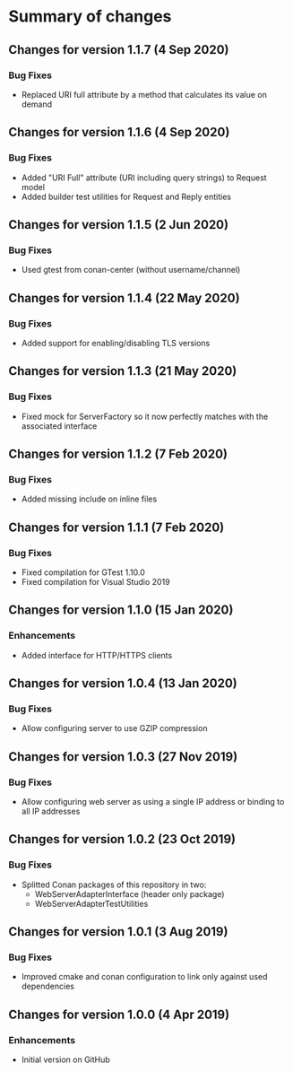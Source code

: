 # Summary of changes

## Changes for version 1.1.7 (4 Sep 2020)

### Bug Fixes

- Replaced URI full attribute by a method that calculates its value on demand


## Changes for version 1.1.6 (4 Sep 2020)

### Bug Fixes

- Added "URI Full" attribute (URI including query strings) to Request model
- Added builder test utilities for Request and Reply entities


## Changes for version 1.1.5 (2 Jun 2020)

### Bug Fixes

- Used gtest from conan-center (without username/channel)


## Changes for version 1.1.4 (22 May 2020)

### Bug Fixes

- Added support for enabling/disabling TLS versions


## Changes for version 1.1.3 (21 May 2020)

### Bug Fixes

- Fixed mock for ServerFactory so it now perfectly matches with the associated interface


## Changes for version 1.1.2 (7 Feb 2020)

### Bug Fixes

- Added missing include on inline files


## Changes for version 1.1.1 (7 Feb 2020)

### Bug Fixes

- Fixed compilation for GTest 1.10.0
- Fixed compilation for Visual Studio 2019


## Changes for version 1.1.0 (15 Jan 2020)

### Enhancements

- Added interface for HTTP/HTTPS clients


## Changes for version 1.0.4 (13 Jan 2020)

### Bug Fixes

- Allow configuring server to use GZIP compression


## Changes for version 1.0.3 (27 Nov 2019)

### Bug Fixes

- Allow configuring web server as using a single IP address or binding to all IP addresses


## Changes for version 1.0.2 (23 Oct 2019)

### Bug Fixes

- Splitted Conan packages of this repository in two:
  - WebServerAdapterInterface (header only package)
  - WebServerAdapterTestUtilities


## Changes for version 1.0.1 (3 Aug 2019)

### Bug Fixes

- Improved cmake and conan configuration to link only against used dependencies


## Changes for version 1.0.0 (4 Apr 2019)

### Enhancements

- Initial version on GitHub
